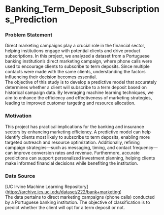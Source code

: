 # Banking_Term_Deposit_Subscriptions_Prediction

### Problem Statement
Direct marketing campaigns play a crucial role in the financial sector, helping institutions engage with potential clients and drive product subscriptions. In this project, we analyzed a dataset from a Portuguese banking institution’s direct marketing campaign, where phone calls were used to encourage clients to subscribe to term deposits. Since multiple contacts were made with the same clients, understanding the factors influencing their decision becomes essential.<br>
The objective of this study is to develop a predictive model that accurately determines whether a client will subscribe to a term deposit based on historical campaign data. By leveraging machine learning techniques, we aim to enhance the efficiency and effectiveness of marketing strategies, leading to improved customer targeting and resource allocation.

### Motivation
This project has practical implications for the banking and insurance sectors by enhancing marketing efficiency. A predictive model can help identify clients most likely to subscribe to term deposits, enabling more targeted outreach and resource optimization. Additionally, refining campaign strategies—such as messaging, timing, and contact frequency—can improve conversion rates and revenue. Furthermore, accurate predictions can support personalized investment planning, helping clients make informed financial decisions while benefiting the institution.

### Data Source
[UC Irvine Machine Learning Repository] (https://archive.ics.uci.edu/dataset/222/bank+marketing) <br>
The data pertains to direct marketing campaigns (phone calls) conducted by a Portuguese banking institution. The objective of classification is to predict whether the client will opt for a term deposit or not. 
